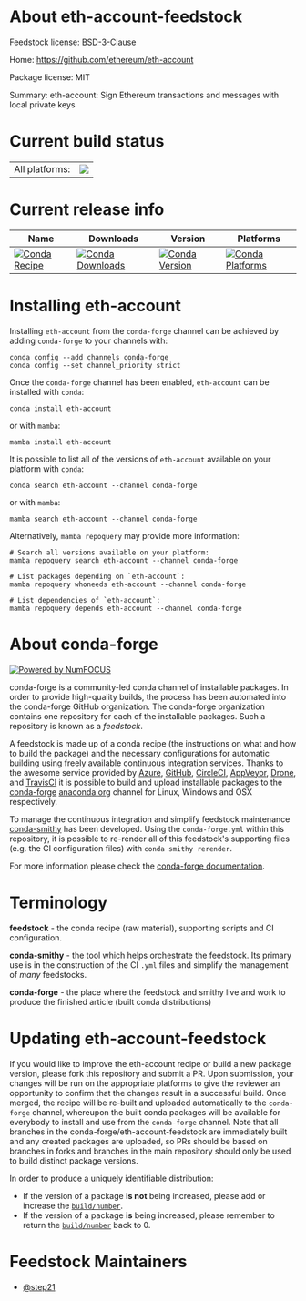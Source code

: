 About eth-account-feedstock
===========================

Feedstock license: [BSD-3-Clause](https://github.com/conda-forge/eth-account-feedstock/blob/main/LICENSE.txt)

Home: https://github.com/ethereum/eth-account

Package license: MIT

Summary: eth-account: Sign Ethereum transactions and messages with local private keys

Current build status
====================


<table><tr><td>All platforms:</td>
    <td>
      <a href="https://dev.azure.com/conda-forge/feedstock-builds/_build/latest?definitionId=10590&branchName=main">
        <img src="https://dev.azure.com/conda-forge/feedstock-builds/_apis/build/status/eth-account-feedstock?branchName=main">
      </a>
    </td>
  </tr>
</table>

Current release info
====================

| Name | Downloads | Version | Platforms |
| --- | --- | --- | --- |
| [![Conda Recipe](https://img.shields.io/badge/recipe-eth--account-green.svg)](https://anaconda.org/conda-forge/eth-account) | [![Conda Downloads](https://img.shields.io/conda/dn/conda-forge/eth-account.svg)](https://anaconda.org/conda-forge/eth-account) | [![Conda Version](https://img.shields.io/conda/vn/conda-forge/eth-account.svg)](https://anaconda.org/conda-forge/eth-account) | [![Conda Platforms](https://img.shields.io/conda/pn/conda-forge/eth-account.svg)](https://anaconda.org/conda-forge/eth-account) |

Installing eth-account
======================

Installing `eth-account` from the `conda-forge` channel can be achieved by adding `conda-forge` to your channels with:

```
conda config --add channels conda-forge
conda config --set channel_priority strict
```

Once the `conda-forge` channel has been enabled, `eth-account` can be installed with `conda`:

```
conda install eth-account
```

or with `mamba`:

```
mamba install eth-account
```

It is possible to list all of the versions of `eth-account` available on your platform with `conda`:

```
conda search eth-account --channel conda-forge
```

or with `mamba`:

```
mamba search eth-account --channel conda-forge
```

Alternatively, `mamba repoquery` may provide more information:

```
# Search all versions available on your platform:
mamba repoquery search eth-account --channel conda-forge

# List packages depending on `eth-account`:
mamba repoquery whoneeds eth-account --channel conda-forge

# List dependencies of `eth-account`:
mamba repoquery depends eth-account --channel conda-forge
```


About conda-forge
=================

[![Powered by
NumFOCUS](https://img.shields.io/badge/powered%20by-NumFOCUS-orange.svg?style=flat&colorA=E1523D&colorB=007D8A)](https://numfocus.org)

conda-forge is a community-led conda channel of installable packages.
In order to provide high-quality builds, the process has been automated into the
conda-forge GitHub organization. The conda-forge organization contains one repository
for each of the installable packages. Such a repository is known as a *feedstock*.

A feedstock is made up of a conda recipe (the instructions on what and how to build
the package) and the necessary configurations for automatic building using freely
available continuous integration services. Thanks to the awesome service provided by
[Azure](https://azure.microsoft.com/en-us/services/devops/), [GitHub](https://github.com/),
[CircleCI](https://circleci.com/), [AppVeyor](https://www.appveyor.com/),
[Drone](https://cloud.drone.io/welcome), and [TravisCI](https://travis-ci.com/)
it is possible to build and upload installable packages to the
[conda-forge](https://anaconda.org/conda-forge) [anaconda.org](https://anaconda.org/)
channel for Linux, Windows and OSX respectively.

To manage the continuous integration and simplify feedstock maintenance
[conda-smithy](https://github.com/conda-forge/conda-smithy) has been developed.
Using the ``conda-forge.yml`` within this repository, it is possible to re-render all of
this feedstock's supporting files (e.g. the CI configuration files) with ``conda smithy rerender``.

For more information please check the [conda-forge documentation](https://conda-forge.org/docs/).

Terminology
===========

**feedstock** - the conda recipe (raw material), supporting scripts and CI configuration.

**conda-smithy** - the tool which helps orchestrate the feedstock.
                   Its primary use is in the construction of the CI ``.yml`` files
                   and simplify the management of *many* feedstocks.

**conda-forge** - the place where the feedstock and smithy live and work to
                  produce the finished article (built conda distributions)


Updating eth-account-feedstock
==============================

If you would like to improve the eth-account recipe or build a new
package version, please fork this repository and submit a PR. Upon submission,
your changes will be run on the appropriate platforms to give the reviewer an
opportunity to confirm that the changes result in a successful build. Once
merged, the recipe will be re-built and uploaded automatically to the
`conda-forge` channel, whereupon the built conda packages will be available for
everybody to install and use from the `conda-forge` channel.
Note that all branches in the conda-forge/eth-account-feedstock are
immediately built and any created packages are uploaded, so PRs should be based
on branches in forks and branches in the main repository should only be used to
build distinct package versions.

In order to produce a uniquely identifiable distribution:
 * If the version of a package **is not** being increased, please add or increase
   the [``build/number``](https://docs.conda.io/projects/conda-build/en/latest/resources/define-metadata.html#build-number-and-string).
 * If the version of a package **is** being increased, please remember to return
   the [``build/number``](https://docs.conda.io/projects/conda-build/en/latest/resources/define-metadata.html#build-number-and-string)
   back to 0.

Feedstock Maintainers
=====================

* [@step21](https://github.com/step21/)

